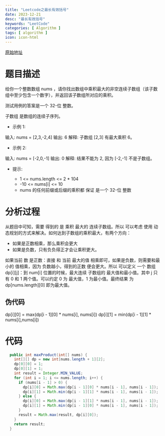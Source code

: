 ```yaml
---
title: "Leetcode之最长有效括号"
date: 2023-12-21
desc: "最长有效括号"
keywords: "LeetCode"
categories: [ Algorithm ]
tags: [ algorithm ]
icon: icon-html
---
```


[原始地址](https://leetcode.cn/problems/maximum-product-subarray/description/)

# 题目描述

给你一个整数数组 nums ，请你找出数组中乘积最大的非空连续子数组（该子数组中至少包含一个数字），并返回该子数组所对应的乘积。

测试用例的答案是一个 32-位 整数。

子数组 是数组的连续子序列。

- 示例 1:

输入: nums = [2,3,-2,4]
输出: 6
解释: 子数组 [2,3] 有最大乘积 6。

- 示例 2:

输入: nums = [-2,0,-1]
输出: 0
解释: 结果不能为 2, 因为 [-2,-1] 不是子数组。

- 提示:

  - 1 <= nums.length <= 2 * 104
  - -10 <= nums[i] <= 10
  - nums 的任何前缀或后缀的乘积都 保证 是一个 32-位 整数

# 分析过程

从题目中可知，需要 得到的 是 乘积 最大的 连续子数组。所以 可以考虑 使用 动态规划的方式来解决。如何达到子数组的乘积最大，有两个方向：

- 如果是正数相乘，那么乘积会更大
- 如果是负数，只有负负得正才会让乘积更大。

如果当前 数 是正数：直接 和 当前 最大的值 相乘即可，如果是负数，则需要和最小的 值相乘，因为 负数越小，得到的正数
便会更大。所以 可以定义 一个 数组
dp[i][j]：到 num[i] 位置的时候，最大连续 子数组的 最大值和最小值。其中 j 只有 0 和 1 两个值。可以约定 0
为 最大值，1 为最小值。最终结果 为dp[nums.length][0] 即为最大值。

## 伪代码

dp[i][0] = max(dp[i - 1][0] * nums[i], nums[i])
dp[i][1] = min(dp[i - 1][1] * nums[i],nums[i])

# 代码

```java
  public int maxProduct(int[] nums) {
    int[][] dp = new int[nums.length + 1][2];
    dp[0][0] = 1;
    dp[0][1] = 1;
    int result = Integer.MIN_VALUE;
    for (int i = 1; i <= nums.length; i++) {
      if (nums[i - 1] > 0) {
        dp[i][0] = Math.max(dp[i - 1][0] * nums[i - 1], nums[i - 1]);
        dp[i][1] = Math.min(dp[i - 1][1] * nums[i - 1], nums[i - 1]);
      } else {
        dp[i][0] = Math.max(dp[i - 1][1] * nums[i - 1], nums[i - 1]);
        dp[i][1] = Math.min(dp[i - 1][0] * nums[i - 1], nums[i - 1]);
      }
      result = Math.max(result, dp[i][0]);
    }
    return result;
  }
```
